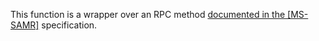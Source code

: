 This function is a wrapper over an RPC method [documented in the [MS-SAMR]](https://learn.microsoft.com/en-us/openspecs/windows_protocols/ms-samr/c1458942-f2d5-4317-a888-abd27abad504) specification.
